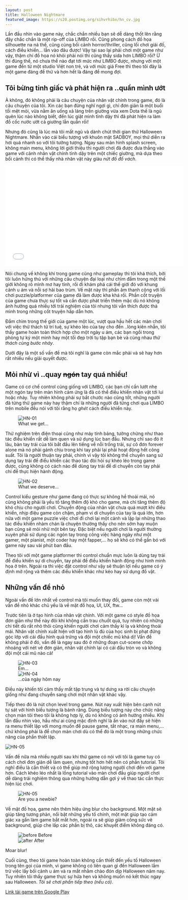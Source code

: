 ```yaml
---
layout: post
title: Halloween Nightmare
featured_image: https://s20.postimg.org/sihvrhibx/hn_cv.jpg
---
```


Lần đầu nhìn vào game này, chắc chắn nhiều bạn sẽ dễ dàng thốt lên rằng đây chắc chắn là một rip-off của LIMBO rồi. Cũng phong cách đồ họa silhouette na ná thế, cũng cùng bối cảnh horror/thriller, cũng lối chơi giải đố, cách điều khiển... lẫn vào đâu được! Vậy tại sao lại phải chơi một game như vậy, thậm chí đồ họa nó khỏi phải nói thì cũng thấy sida hơn LIMBO rồi? Ừ thì đúng thế, nó chưa thể nào đạt tới mức như LIMBO được, nhưng với một game đến từ một studio Việt non trẻ, và với mức giá Free thì theo tôi đây là một game đáng để thử và hơn hết là đáng để mong đợi.

## Tôi bừng tỉnh giấc và phát hiện ra ..quần mình ướt
À không, đó không phải là câu chuyện của nhân vật chính trong game, đó là câu chuyện của tôi. Xin các bạn đừng nghĩ ngợi gì, chỉ đơn giản là một buổi tối mệt mỏi, vừa nằm ăn uống xả láng trên giường vừa xem Dota thế là ngủ quên lúc nào không biết, đến lúc giật mình tỉnh dậy thì đã phát hiện ra làm đổ cốc nước ướt cả giường lẫn quần rồi!

Nhưng đó cũng là lúc mà tôi mất ngủ và dành chút thời gian thử Halloween Nightmare. Nhấn vào cái biểu tượng với khuôn mặt SADBOY, mọi thứ diễn ra hơi quá nhanh so với tôi tưởng tượng. Ngay sau màn hình splash screen, không main menu, không lời giới thiệu thì người chơi đã được đưa thẳng vào game với cảnh nhân vật chính tỉnh dậy trên một chiếc giường, mà dựa theo bối cảnh thì có thể thấy nhà nhân vật này giàu _nứt đố đổ vách_.

<div class="embed-responsive embed-responsive-16by9">
<iframe width="560" height="315" src="//www.youtube.com/embed/bEMgjRBAohA" frameborder="0" allowfullscreen></iframe>
</div>

Nói chung về không khí trong game cũng như gameplay thì tôi khá thích, bởi tôi luôn hứng thú với những câu chuyện đại loại như chìm đắm trong một thế giới không rõ mình mơ hay tỉnh, rồi đi khám phá cái thế giới đó với khung cảnh u ám và nỗi sợ hãi bao trùm. Về mặt này thì phần âm thanh cộng với lối chơi puzzle/platformer của game đã làm được kha khá rồi. Phần cốt truyện của game chưa thực sự tốt và cần được phát triển thêm mặc dù nó không ảnh hưởng quá nhiều tới trải nghiệm của tôi nhưng tôi vẫn thích được thả mình trong những cốt truyện hấp dẫn hơn.

Đắm chìm trong thế giới của game một lúc, vượt qua hầu hết các màn chơi với việc thử thách từ trí tuệ, sự khéo léo của tay cho đến ..lòng kiên nhẫn, tôi thấy game hoàn toàn thích hợp cho một ngày u ám, các bạn ngồi trong phòng tự kỷ một mình hay một tối đẹp trời tụ tập bạn bè và cùng nhau _thử thách cùng bước nhảy_.

Dưới đây là một số vấn đề mà tôi nghĩ là game còn mắc phải và sẽ hay hơn rất nhiều nếu giải quyết được.

## Mỏi nhừ vì ..quay <del>ngón</del> tay quá nhiều!
Game có cơ chế control cũng giống với LIMBO, các bạn chỉ cần lướt nhẹ một ngón tay trên màn hình cảm ứng là đã có thể điều khiển nhân vật tới lui hoặc nhảy. Tuy nhiên không phải sự bắt chước nào cũng tốt, những người đã từng thử game này hay thậm chí là những người đã từng chơi qua LIMBO trên mobile đều nói với tôi rằng họ _ghét_ cách điều khiển này.

<figure class="img-center">
<img class="img-responsive" src="https://lh3.googleusercontent.com/s6AutZovzI6gEmDOihm-Z4pFltFEeUory_X3qPn41gY=w885-h553-no" alt="HN-01">
<figcaption>What we get...</figcaption>
</figure>

Thử nghiệm trên điện thoại cũng như máy tính bảng, tưởng chừng như thao tác điều khiển rất dễ làm quen và sử dụng lúc ban đầu. Nhưng chỉ sao đó ít lâu, bàn tay trái của tôi bắt đầu lên tiếng về nỗi trống trải, sự cô đơn forever alone mà nó phải gánh chịu trong khi tay phải lại phải hoạt động hết công suất. Tôi là người thuận tay phải, chính vì vậy tôi không thể chuyển sang sử dụng tay trái để điểu khiển các thao tác đòi hỏi sự khéo léo trong game được, cũng không có cách nào để dùng tay trái để di chuyển còn tay phải chỉ để thực hiện hành động.

<figure class="img-center">
<img class="img-responsive" src="https://lh4.googleusercontent.com/EFXWWU3YpWLPT390610t7TD-dC9y1Nnz8x4CI1ZDzbA=w885-h553-no" alt="HN-02">
<figcaption>What we deserve...</figcaption>
</figure>

Control kiểu gesture như game đang có thực sự không hề thoải mái, nó cũng không phải là yếu tố tăng thêm độ khó cho game, mà chỉ tăng thêm độ khó chịu cho người chơi. Chuyển động của nhân vật chưa quá mượt khi điều khiển, nhịp điệu game còn chậm, phạm vi di chuyển của tay là quá lớn, hơn nữa với một game puzzle việc chơi đi chơi lại một cảnh và lặp lại những thao tác điều khiển nhàm chán là chuyện thường thấy cho nên sớm hay muộn bạn cũng sẽ mỏi nhừ một bên tay. Đặc biệt nếu người chơi là người thường xuyên phải sử dụng các ngón tay trong công việc hàng ngày như một gamer, một pianist, một coder hay một fapper,... họ sẽ khó có thể gắn bó với game này sau vài phút ban đầu.

Theo tôi với một game platformer thì control chuẩn mực luôn là dùng tay trái để điều khiển sự di chuyển, tay phải để điều khiển hành động như hình minh họa ở trên. Ngoài ra thì việc đặt control như vậy sẽ thuận lợi nếu game có ý định mở rộng và thêm các điều khiển khác như kéo hay sử dụng đồ vật.

## Những vấn đề nhỏ
Ngoài vấn đề lớn nhất về control mà tôi muốn thay đổi, game còn một vài vấn đề nhỏ khác chủ yếu là về mặt đồ họa, UI, UX, ftw...

Trước tiên là ở tạo hình của nhân vật chính. Với một game có style đồ họa đơn giản như thế này đôi khi không cần trau chuốt quá, tuy nhiên có những chi tiết dù rất nhỏ thôi cũng khiến người chơi cảm thấy kì lạ và không thoải mái. Nhân vật chính xuất hiện với tạo hình lù đù của học sinh bị phạt đứng góc lớp với cái đầu hình quả trứng và đội một chiếc mũ khá dị! Vấn đề không phải ở đó, vấn đề là ngay sau đó ở những đoạn cut-scene chớp nhoáng với nét vẽ đơn giản, nhân vật chính lại có cái đầu tròn vo và không đội một cái mũ nào cả!

<figure class="img-center">
<img class="img-responsive" src="https://lh4.googleusercontent.com/-7f_EEtU6ur8/VFCrbIJgiqI/AAAAAAAAEfc/M-gPh6EcfG8/w885-h553-no/hn_03.jpg" alt="HN-03">
<figcaption>Em...</figcaption>
<img class="img-responsive" src="https://lh6.googleusercontent.com/-hNcqsQXdY4c/VFCrYaGdg-I/AAAAAAAAEfU/mH-S28RjDng/w885-h553-no/hn_02.jpg" alt="HN-04">
<figcaption>...của ngày hôm nay</figcaption>
</figure>

Điều này khiến tôi cảm thấy mất tập trung và tự dưng xa rời câu chuyện giống như đang chuyển sang chơi một nhân vật khác vậy.

Tiếp theo đó là nút chọn level trong game. Nút nay xuất hiện bên cạnh nút tự sát với hình biểu tượng là bánh răng. Dùng biểu tượng này cho chức năng chọn màn tôi theo tôi là không hợp lý, dù nó không có ảnh hưởng nhiều. Khi lần đầu nhìn vào, hầu như ai cũng mặc định nghĩ là ấn vào nút đấy sẽ hiện ra menu thiết lập với mong muốn để pause game, tắt nhạc, ra main menu,... chứ không phải là để chọn màn chơi dù có thể đó là một trong những chức năng của phần thiết lập.

<p>
<img class="img-responsive" src="https://lh3.googleusercontent.com/H5ywbuaWoHyeSbSkJMMNYbN2GWH8866Ch53fgNtyDuc=w885-h553-no" alt="HN-05">
</p>

Vấn đề nữa mà nhiều người sau khi thử game có nói với tôi là game tuy có cách chơi đơn giản dễ làm quen, nhưng tốt hơn hết nên có phần tutorial. Tôi nghĩ điều là cần thiết và có thể giúp mở rộng lượng người chơi đến với game hơn. Cách khéo léo nhất là lồng tutorial vào màn chơi đầu giúp người chơi dễ dàng trải nghiệm thông qua những hướng dẫn gợi ý về thao tác cần thực hiện lúc chơi.

<figure class="img-center">
<img class="img-responsive" src="https://lh3.googleusercontent.com/IPeWHHOo4M9Vb9v5DsDDTgC7ZV1yDg7gC5EUHX1oCn8=w885-h553-no" alt="HN-05">
<figcaption>Are you a newbie?</figcaption>
</figure>

Về mặt đồ họa, game nên thêm hiệu ứng blur cho background. Một mặt sẽ giúp tăng tương phản, nổi bật những yếu tố chính, một mặt giúp tạo cảm giác xa gần làm game bắt mắt hơn, ngoài ra sẽ giúp giảm công sức vẽ background, giúp che lấp các phần bị thô, các khuyết điểm không đáng có.

<figure class="cd-image-container">
<img class="img-responsive" src="https://lh4.googleusercontent.com/jBVWKGVOy-DzX87sRSM_RDCxSGoBCaPPc6SbEOmuAps=w885-h553-no" alt="before" />
<span class="cd-image-label" data-type="original">Before</span>
<div class="cd-resize-img">
<img class="img-responsive" src="https://lh4.googleusercontent.com/-CXDFPp5EpyQ/VFCrfyQdM_I/AAAAAAAAEf0/Xgqz0hVd0tw/w885-h553-no/hn_06.jpg" alt="after" />
<span class="cd-image-label" data-type="modified">After</span>
</div>
<span class="cd-handle"></span> <!-- slider handle -->
</figure>
<p class="img-caption">Moar blur!</p>

Cuối cùng, theo tôi game hoàn toàn không cần thiết đến yếu tố Halloween trong tên gọi của mình, vì game không có liên quan gì đến Halloween lắm trừ việc lấy bối cảnh u ám và ra mắt nhằm chào đón dịp Halloween năm nay. Tuy nhiên tôi thấy game thực sự hứa hẹn và không muốn nó kết thúc ngay sau Halloween. _Tôi sẽ chơi phần tiếp theo (nếu có)_.

<div class="text-center">
<a class="pure-button button-success button-xlarge" href="https://play.google.com/store/apps/details?id=com.bkgm.haloween"><i class="fa fa-android"></i> Link tải game trên Google Play</a>
</div>